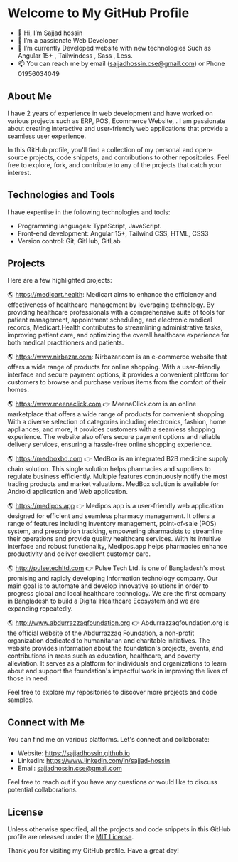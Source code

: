 # Welcome to My GitHub Profile

- 👋 Hi, I’m Sajjad hossin
- 👀 I’m a passionate Web Developer
- 🌱 I’m currently Developed website with new technologies Such as Angular 15+ , Tailwindcss , Sass , Less.
- 📫 You can reach me by email (sajjadhossin.cse@gmail.com) or Phone 01956034049

## About Me

I have 2 years of experience in web development and have worked on various projects such as ERP, POS, Ecommerce Website, . I am passionate about creating interactive and user-friendly web applications that provide a seamless user experience.

In this GitHub profile, you'll find a collection of my personal and open-source projects, code snippets, and contributions to other repositories. Feel free to explore, fork, and contribute to any of the projects that catch your interest.

## Technologies and Tools

I have expertise in the following technologies and tools:

- Programming languages: TypeScript, JavaScript.
- Front-end development: Angular 15+, Tailwind CSS, HTML, CSS3 
- Version control: Git, GitHub, GitLab

## Projects

Here are a few highlighted projects:

🌎 https://medicart.health: Medicart aims to enhance the efficiency and effectiveness of healthcare management by leveraging technology. By providing healthcare professionals with a comprehensive suite of tools for patient management, appointment scheduling, and electronic medical records, Medicart.Health contributes to streamlining administrative tasks, improving patient care, and optimizing the overall healthcare experience for both medical practitioners and patients.

🌎 https://www.nirbazar.com: Nirbazar.com is an e-commerce website that offers a wide range of products for online shopping. With a user-friendly interface and secure payment options, it provides a convenient platform for customers to browse and purchase various items from the comfort of their homes.

🌎 https://www.meenaclick.com
👉 MeenaClick.com is an online marketplace that offers a wide range of products for convenient shopping. With a diverse selection of categories including electronics, fashion, home appliances, and more, it provides customers with a seamless shopping experience. The website also offers secure payment options and reliable delivery services, ensuring a hassle-free online shopping experience.

🌎 https://medboxbd.com
👉 MedBox is an integrated B2B medicine supply chain solution. This single solution helps pharmacies and suppliers to regulate business efficiently. Multiple features continuously notify the most trading products and market valuations. MedBox solution is available for Android application and Web application.

🌎 https://medipos.app
👉 Medipos.app is a user-friendly web application designed for efficient and seamless pharmacy management. It offers a range of features including inventory management, point-of-sale (POS) system, and prescription tracking, empowering pharmacists to streamline their operations and provide quality healthcare services. With its intuitive interface and robust functionality, Medipos.app helps pharmacies enhance productivity and deliver excellent customer care.

🌎 http://pulsetechltd.com
👉 Pulse Tech Ltd. is one of Bangladesh's most promising and rapidly developing Information technology company. Our main goal is to automate and develop innovative solutions in order to progress global and local healthcare technology. We are the first company in Bangladesh to build a Digital Healthcare Ecosystem and we are expanding repeatedly.

🌎 http://www.abdurrazzaqfoundation.org
👉 Abdurrazzaqfoundation.org is the official website of the Abdurrazzaq Foundation, a non-profit organization dedicated to humanitarian and charitable initiatives. The website provides information about the foundation's projects, events, and contributions in areas such as education, healthcare, and poverty alleviation. It serves as a platform for individuals and organizations to learn about and support the foundation's impactful work in improving the lives of those in need.

Feel free to explore my repositories to discover more projects and code samples.

## Connect with Me

You can find me on various platforms. Let's connect and collaborate:

- Website: https://sajjadhossin.github.io
- LinkedIn: https://www.linkedin.com/in/sajjad-hossin
- Email: sajjadhossin.cse@gmail.com

Feel free to reach out if you have any questions or would like to discuss potential collaborations.

## License

Unless otherwise specified, all the projects and code snippets in this GitHub profile are released under the [MIT License](LICENSE).

Thank you for visiting my GitHub profile. Have a great day!
